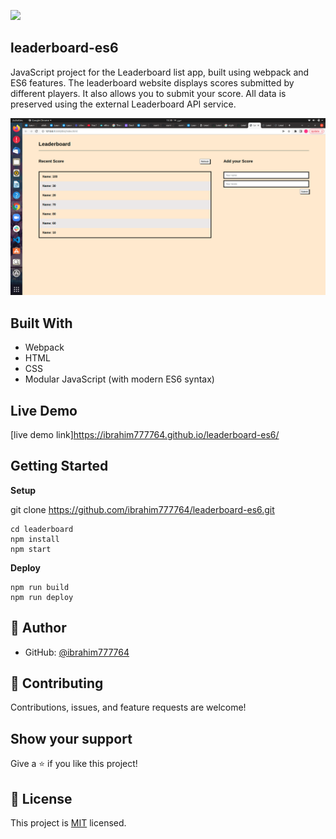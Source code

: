 ![](https://img.shields.io/badge/Microverse-blueviolet)

## leaderboard-es6



JavaScript project for the Leaderboard list app, built using webpack and ES6 features. The leaderboard website displays scores submitted by different players. It also allows you to submit your score. All data is preserved using the external Leaderboard API service.

![screenshot](./ss.png)

## Built With

- Webpack
- HTML
- CSS
- Modular JavaScript (with modern ES6 syntax)

## Live Demo

[live demo link]https://ibrahim777764.github.io/leaderboard-es6/

## Getting Started

**Setup**

git clone https://github.com/ibrahim777764/leaderboard-es6.git
```
cd leaderboard
npm install
npm start
```

**Deploy**
```
npm run build
npm run deploy

```

## 👤 Author


- GitHub: [@ibrahim777764](https://github.com/ibrahim777764)

## 🤝 Contributing

Contributions, issues, and feature requests are welcome!



## Show your support

Give a ⭐️ if you like this project!

## 📝 License

This project is [MIT](./MIT.md) licensed.
